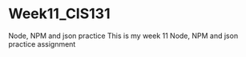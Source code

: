 # Week11_CIS131
Node, NPM and json practice
This is my week 11 Node, NPM and json practice assignment